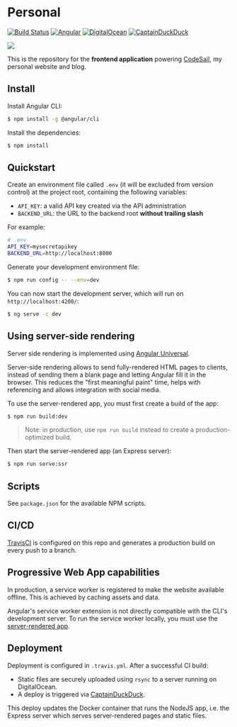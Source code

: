 # Personal

[![Build Status](https://img.shields.io/travis-ci/florimondmanca/personal.svg?style=flat-square)](https://travis-ci.org/florimondmanca/personal)
[![Angular](https://img.shields.io/badge/angular-6-blue.svg?style=flat-square)](https://angular.io)
[![DigitalOcean](https://img.shields.io/badge/digitalocean-deployed-0069fe.svg?style=flat-square)](https://digitalocean.com)
[![CaptainDuckDuck](https://img.shields.io/badge/captainduckduck-quack-fdc73d.svg?style=flat-square)](https://captainduckduck.com)

[![](https://blog.florimondmanca.com/assets/img/codesail-full-repo.png)](https://blog.florimondmanca.com)

This is the repository for the **frontend application** powering [CodeSail](https://blog.florimondmanca.com), my personal website and blog.

## Install

Install Angular CLI:

```bash
$ npm install -g @angular/cli
```

Install the dependencies:

```bash
$ npm install
```

## Quickstart

Create an environment file called `.env` (it will be excluded from version control) at the project root, containing the following variables:

- `API_KEY`: a valid API key created via the API administration
- `BACKEND_URL`: the URL to the backend root **without trailing slash**

For example:

```bash
# .env
API_KEY=mysecretapikey
BACKEND_URL=http://localhost:8000
```

Generate your development environment file:

```bash
$ npm run config -- --env=dev
```

You can now start the development server, which will run on `http://localhost:4200/`:

```bash
$ ng serve -c dev
```

## Using server-side rendering

Server side rendering is implemented using [Angular Universal](https://angular.io/guide/universal#angular-universal-server-side-rendering).

Server-side rendering allows to send fully-rendered HTML pages to clients, instead of sending them a blank page and letting Angular fill it in the browser. This reduces the "first meaningful paint" time, helps with referencing and allows integration with social media.

To use the server-rendered app, you must first create a build of the app:

```bash
$ npm run build:dev
```

> Note: in production, use `npm run build` instead to create a production-optimized build.

Then start the server-rendered app (an Express server):

```bash
$ npm run serve:ssr
```

## Scripts

See `package.json` for the available NPM scripts.

## CI/CD

[TravisCI](https://travis-ci.org) is configured on this repo and generates a production build on every push to a branch.

## Progressive Web App capabilities

In production, a service worker is registered to make the website available offline. This is achieved by caching assets and data.

Angular's service worker extension is not directly compatible with the CLI's development server. To run the service worker locally, you must use the [server-rendered app](#using-server-side-rendering).

## Deployment

Deployment is configured in `.travis.yml`. After a successful CI build:

- Static files are securely uploaded using `rsync` to a server running on DigitalOcean.
- A deploy is triggered via [CaptainDuckDuck](https://captainduckduck.com).

This deploy updates the Docker container that runs the NodeJS app, i.e. the Express server which serves server-rendered pages and static files.

